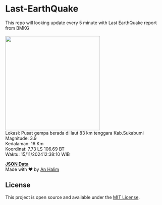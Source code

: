 # Last-EarthQuake
This repo will looking update every 5 minute with Last EarthQuake report from BMKG
<br>
<br>
<img src="https://static.bmkg.go.id/20241115123810.mmi.jpg" width="300"/>
<br>
Lokasi: Pusat gempa berada di laut 83 km tenggara Kab.Sukabumi <br>
Magnitude: 3.9 <br>
Kedalaman: 16 Km <br>
Koordinat: 7.73 LS 106.69 BT <br>
Waktu: 15/11/202412:38:10 WIB <br>

<a href="./data/data.json">**JSON Data**</a>
<br>
Made with ❤️ by <a href="https://github.com/an-halim">An Halim</a>
## License

This project is open source and available under the [MIT License](LICENSE).
